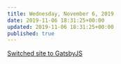 ```yaml
---
title: Wednesday, November 6, 2019
date: 2019-11-06 18:31:25+00:00
updated: 2019-11-06 18:31:25+00:00
published: true
---
```


[Switched site to GatsbyJS](/switched-site-to-gatsbyjs/)

